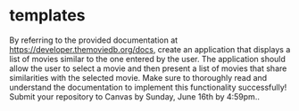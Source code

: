 # templates
By referring to the provided documentation at https://developer.themoviedb.org/docs, create an application that displays a list of movies similar to the one entered by the user. The application should allow the user to select a movie and then present a list of movies that share similarities with the selected movie. 
Make sure to thoroughly read and understand the documentation to implement this functionality successfully!
Submit your repository to Canvas by Sunday, June 16th by 4:59pm..


